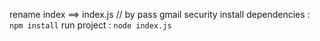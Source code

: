 rename index ==> index.js // by pass gmail security
install dependencies : `npm install`
run project : `node index.js`